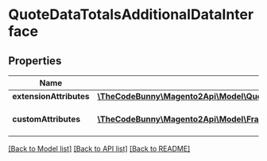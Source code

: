 # QuoteDataTotalsAdditionalDataInterface

## Properties
Name | Type | Description | Notes
------------ | ------------- | ------------- | -------------
**extensionAttributes** | [**\TheCodeBunny\Magento2Api\Model\QuoteDataTotalsAdditionalDataExtensionInterface**](QuoteDataTotalsAdditionalDataExtensionInterface.md) |  | [optional] 
**customAttributes** | [**\TheCodeBunny\Magento2Api\Model\FrameworkAttributeInterface[]**](FrameworkAttributeInterface.md) | Custom attributes values. | [optional] 

[[Back to Model list]](../README.md#documentation-for-models) [[Back to API list]](../README.md#documentation-for-api-endpoints) [[Back to README]](../README.md)


